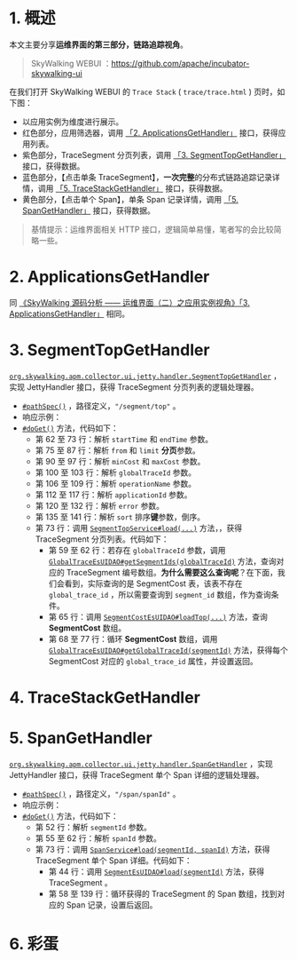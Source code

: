 # 1. 概述

本文主要分享**运维界面的第三部分，链路追踪视角**。

> SkyWalking WEBUI ：https://github.com/apache/incubator-skywalking-ui

在我们打开 SkyWalking WEBUI 的 `Trace Stack` ( `trace/trace.html` ) 页时，如下图：

[](http://www.iocoder.cn/images/SkyWalking/2020_11_01/01.png)

* 以应用实例为维度进行展示。
* 红色部分，应用筛选器，调用 [「2. ApplicationsGetHandler」](#) 接口，获得应用列表。
* 紫色部分，TraceSegment 分页列表，调用 [「3. SegmentTopGetHandler」](#) 接口，获得数据。
* 蓝色部分，【点击单条 TraceSegment】，**一次完整**的分布式链路追踪记录详情，调用 [「5. TraceStackGetHandler」](#) 接口，获得数据。
* 黄色部分，【点击单个 Span】，单条 Span 记录详情，调用 [「5. SpanGetHandler」](#) 接口，获得数据。

> 基情提示：运维界面相关 HTTP 接口，逻辑简单易懂，笔者写的会比较简略一些。 

# 2. ApplicationsGetHandler

同 [《SkyWalking 源码分析 —— 运维界面（二）之应用实例视角》「3. ApplicationsGetHandler」](http://www.iocoder.cn/SkyWalking/ui-2-instance/?self) 相同。

# 3. SegmentTopGetHandler

[`org.skywalking.apm.collector.ui.jetty.handler.SegmentTopGetHandler`](https://github.com/YunaiV/skywalking/blob/826af725e7477b5d8d49a479a5cbbdee021c8306/apm-collector/apm-collector-ui/collector-ui-jetty-provider/src/main/java/org/skywalking/apm/collector/ui/jetty/handler/SegmentTopGetHandler.java) ，实现 JettyHandler 接口，获得 TraceSegment 分页列表的逻辑处理器。

* [`#pathSpec()`](https://github.com/YunaiV/skywalking/blob/826af725e7477b5d8d49a479a5cbbdee021c8306/apm-collector/apm-collector-ui/collector-ui-jetty-provider/src/main/java/org/skywalking/apm/collector/ui/jetty/handler/SegmentTopGetHandler.java#L42) ，路径定义，`"/segment/top"` 。
* 响应示例：[](http://www.iocoder.cn/images/SkyWalking/2020_11_01/03.png)
* [`#doGet()`](https://github.com/YunaiV/skywalking/blob/826af725e7477b5d8d49a479a5cbbdee021c8306/apm-collector/apm-collector-ui/collector-ui-jetty-provider/src/main/java/org/skywalking/apm/collector/ui/jetty/handler/SegmentTopGetHandler.java#L52) 方法，代码如下：
    * 第 62 至 73 行：解析 `startTime` 和 `endTime` 参数。
    * 第 75 至 87 行：解析 `from` 和 `limit` **分页**参数。
    * 第 90 至 97 行：解析 `minCost` 和 `maxCost` 参数。
    * 第 100 至 103 行：解析 `globalTraceId` 参数。
    * 第 106 至 109 行：解析 `operationName` 参数。
    * 第 112 至 117 行：解析 `applicationId` 参数。
    * 第 120 至 132 行：解析 `error` 参数。
    * 第 135 至 141 行：解析 `sort` 排序**键**参数，倒序。
    * 第 73 行：调用 [`SegmentTopService#load(...)`](https://github.com/YunaiV/skywalking/blob/826af725e7477b5d8d49a479a5cbbdee021c8306/apm-collector/apm-collector-ui/collector-ui-jetty-provider/src/main/java/org/skywalking/apm/collector/ui/service/SegmentTopService.java#L53) 方法，，获得 TraceSegment 分页列表。代码如下：
        * 第 59 至 62 行：若存在 `globalTraceId` 参数，调用 [`GlobalTraceEsUIDAO#getSegmentIds(globalTraceId)`](https://github.com/YunaiV/skywalking/blob/826af725e7477b5d8d49a479a5cbbdee021c8306/apm-collector/apm-collector-storage/collector-storage-es-provider/src/main/java/org/skywalking/apm/collector/storage/es/dao/GlobalTraceEsUIDAO.java#L65) 方法，查询对应的 TraceSegment 编号数组。**为什么需要这么查询呢**？在下面，我们会看到，实际查询的是 SegmentCost 表，该表不存在 `global_trace_id` ，所以需要查询到 `segment_id` 数组，作为查询条件。
        * 第 65 行：调用 [`SegmentCostEsUIDAO#loadTop(...)`](https://github.com/YunaiV/skywalking/blob/826af725e7477b5d8d49a479a5cbbdee021c8306/apm-collector/apm-collector-storage/collector-storage-es-provider/src/main/java/org/skywalking/apm/collector/storage/es/dao/SegmentCostEsUIDAO.java#L50) 方法，查询 **SegmentCost** 数组。
        * 第 68 至 77 行：循环 **SegmentCost** 数组，调用 [`GlobalTraceEsUIDAO#getGlobalTraceId(segmentId)`](https://github.com/YunaiV/skywalking/blob/826af725e7477b5d8d49a479a5cbbdee021c8306/apm-collector/apm-collector-storage/collector-storage-es-provider/src/main/java/org/skywalking/apm/collector/storage/es/dao/GlobalTraceEsUIDAO.java#L46) 方法，获得每个 SegmentCost 对应的 `global_trace_id` 属性，并设置返回。

# 4. TraceStackGetHandler

# 5. SpanGetHandler

[`org.skywalking.apm.collector.ui.jetty.handler.SpanGetHandler`](https://github.com/YunaiV/skywalking/blob/c3f55e55593158e065b9589855ca90e819558765/apm-collector/apm-collector-ui/collector-ui-jetty-provider/src/main/java/org/skywalking/apm/collector/ui/jetty/handler/SpanGetHandler.java) ，实现 JettyHandler 接口，获得 TraceSegment 单个 Span 详细的逻辑处理器。

* [`#pathSpec()`](https://github.com/YunaiV/skywalking/blob/c3f55e55593158e065b9589855ca90e819558765/apm-collector/apm-collector-ui/collector-ui-jetty-provider/src/main/java/org/skywalking/apm/collector/ui/jetty/handler/SpanGetHandler.java#L40) ，路径定义，`"/span/spanId"` 。
* 响应示例：[](http://www.iocoder.cn/images/SkyWalking/2020_11_01/02.png)
* [`#doGet()`](https://github.com/YunaiV/skywalking/blob/c3f55e55593158e065b9589855ca90e819558765/apm-collector/apm-collector-ui/collector-ui-jetty-provider/src/main/java/org/skywalking/apm/collector/ui/jetty/handler/SpanGetHandler.java#L50) 方法，代码如下：
    * 第 52 行：解析 `segmentId` 参数。
    * 第 55 至 62 行：解析 `spanId` 参数。
    * 第 73 行：调用 [`SpanService#load(segmentId, spanId)`](https://github.com/YunaiV/skywalking/blob/c3f55e55593158e065b9589855ca90e819558765/apm-collector/apm-collector-ui/collector-ui-jetty-provider/src/main/java/org/skywalking/apm/collector/ui/service/SpanService.java#L54) 方法，获得 TraceSegment 单个 Span 详细。代码如下：
        * 第 44 行：调用 [`SegmentEsUIDAO#load(segmentId)`](https://github.com/YunaiV/skywalking/blob/c3f55e55593158e065b9589855ca90e819558765/apm-collector/apm-collector-storage/collector-storage-es-provider/src/main/java/org/skywalking/apm/collector/storage/es/dao/SegmentEsUIDAO.java#L45) 方法，获得 TraceSegment 。
        * 第 58 至 139 行：循环获得的 TraceSegment 的 Span 数组，找到对应的 Span 记录，设置后返回。

# 6. 彩蛋

